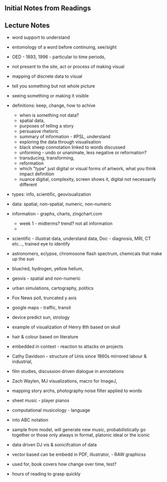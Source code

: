 ## Initial Notes from Readings
## Lecture Notes
- word support to understand
- entomology of a word before continuing, see/sight
- OED - 1893, 1996 - particular to time periods, 
- not present to the site, act or process of making visual
- mapping of discrete data to visual
- tell you something but not whole picture
- seeing something or making it visible
- definitions: keep, change, how to achive
	- when is something not data? 
	- spatial data, 
	- purposes of telling a story
	- persuasve rhetoric
	- summary of information - #PSL, understand
	- exploring the data through visualisation
	- black sheep connotation linked to words discussed
	- unforming - undo or unanimate, less negative or reformation?
	- transducing, transforming, 
	- reformation
	- which "type" just digital or visual forms of artwork, what you think impact definition
	- nuance digital, complexity, screen shows it, digital not necessarily different
- types: info, scientific, geovisualization
- data: spatial, non-spatial, numeric, non-numeric

- information - graphs, charts, zingchart.com
	- week 1 - midterms? trend? not all information
	- 
- scientific - illustrat data, understand data, Doc - diagnosis, MRI, CT etc..., trained eye to identify
- astronomers, eclypse, chromosone flash spectrum, chemicals that make up the sun
- blue/red, hydrogen, yellow helium,
- geovis - spatial and non-numeric
- urban simulations, cartography, politics
- Fox News poll, truncated y axis
- google maps - traffic, transit
- device predict sun, strology
- example of visualization of Henry 8th based on skull
- hair & colour based on literature
- embedded in context - reaction to attacks on projects
- Cathy Davidson - structure of Unis since 1860s mirrored labour & industrial, 
- film studies, discussion driven dialogue in annotations
- Zach Waylen, MJ visualizations, macro for ImageJ, 
- mapping story archs, photography noise filter applied to words
- sheet music - player pianos
- computational musicology - language
- into ABC notation
- sample from model, will generate new music, probabilistically go together or those only always in format, platonic ideal or the iconic
- data driven DJ vis & sonicifcation of data
- vector based can be embedd in PDF, illustrator, - RAW graphicss
- used for, book covers how change over time, test?
- hours of reading to grasp quickly
